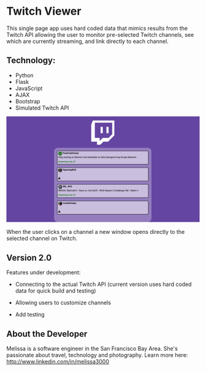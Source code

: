 # Twitch Viewer

This single page app uses hard coded data that mimics results from the Twitch API  allowing the user to monitor pre-selected Twitch channels, see which are currently streaming, and link directly to each channel.

## Technology:
* Python
* Flask
* JavaScript
* AJAX
* Bootstrap
* Simulated Twitch API


![alt text](/static/Twitch_Screen_Shot.png "App Screen Shot")


When the user clicks on a channel a new window opens directly to the selected channel on Twitch.

## Version 2.0

Features under development:

* Connecting to the actual Twitch API (current version uses hard coded data for quick build and testing)

* Allowing users to customize channels

* Add testing

## About the Developer

Melissa is a software engineer in the San Francisco Bay Area. She's passionate about travel, technology and photography.
Learn more here: <http://www.linkedin.com/in/melissa3000>



